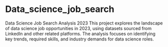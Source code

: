 # Data_science_job_search
Data Science Job Search Analysis 2023 This project explores the landscape of data science job opportunities in 2023, using datasets sourced from LinkedIn and other related platforms. The analysis focuses on identifying key trends, required skills, and industry demands for data science roles.
